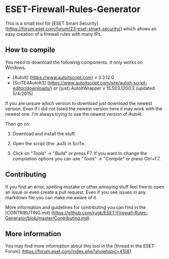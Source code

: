 # ESET-Firewall-Rules-Generator
This is a small tool for [ESET Smart Security] (https://forum.eset.com/forum/23-eset-smart-security/) which allows an easy creation of a firewall rules with many IPs.

## How to compile
You need to download the following components. It only works on Windows.
* [AutoIt] (https://www.autoitscript.com) v 3.3.12.0
* [SciTE4AutoIt3] (https://www.autoitscript.com/site/autoit-script-editor/downloads/) or (just) AutoItWrapper v 15.503.1200.2 (updated 5/4/2015)

If you are unsure which version to download just download the newest version.
Even if I did not listed the newest version here it may work with the newest one.
I'm always trying to use the newest version of AutoIt.

Then go on:

1. Download and install the stuff.

2. Open the script (the .au3) in SciTe.

3. Click on "*Tools*" -> "*Build*" or press F7. If you want to change the compilation options you can use "*Tools*" ->
"*Compile*" or press Ctrl+F7.

## Contributing
If you find an error, spelling mistake or other annoying stuff feel free to open an issue or even create a pull request.
Even if you see issues in any markdown file you can make me aware of it.

More information and guidelines for contributing you can find in the [CONTRIBUTING.md] (https://github.com/rugk/ESET-Firewall-Rules-Generator/blob/master/Contributing.md).

## More information
You may find more information about this tool in the [thread in the ESET Forum] (https://forum.eset.com/index.php?showtopic=4158).
